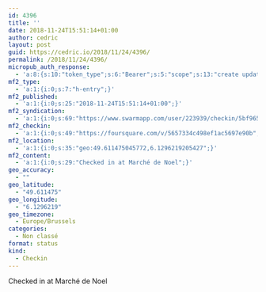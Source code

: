 ```yaml
---
id: 4396
title: ''
date: 2018-11-24T15:51:14+01:00
author: cedric
layout: post
guid: https://cedric.io/2018/11/24/4396/
permalink: /2018/11/24/4396/
micropub_auth_response:
  - 'a:8:{s:10:"token_type";s:6:"Bearer";s:5:"scope";s:13:"create update";s:2:"me";s:18:"https://cedric.io/";s:9:"issued_by";s:45:"https://cedric.io/wp-json/indieauth/1.0/token";s:9:"client_id";s:27:"https://ownyourswarm.p3k.io";s:9:"issued_at";i:1542614471;s:4:"user";i:1;s:13:"last_accessed";i:1543071092;}'
mf2_type:
  - 'a:1:{i:0;s:7:"h-entry";}'
mf2_published:
  - 'a:1:{i:0;s:25:"2018-11-24T15:51:14+01:00";}'
mf2_syndication:
  - 'a:1:{i:0;s:69:"https://www.swarmapp.com/user/223939/checkin/5bf9656266f3cd002cde0b2d";}'
mf2_checkin:
  - 'a:1:{i:0;s:49:"https://foursquare.com/v/5657334c498ef1ac5697e90b";}'
mf2_location:
  - 'a:1:{i:0;s:35:"geo:49.611475045772,6.1296219205427";}'
mf2_content:
  - 'a:1:{i:0;s:29:"Checked in at Marché de Noel";}'
geo_accuracy:
  - ""
geo_latitude:
  - "49.611475"
geo_longitude:
  - "6.1296219"
geo_timezone:
  - Europe/Brussels
categories:
  - Non classé
format: status
kind:
  - Checkin
---
```

Checked in at Marché de Noel